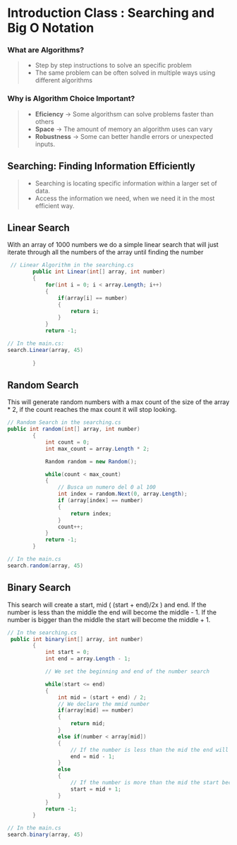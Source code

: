 # Introduction Class : Searching and Big O Notation
### What are Algorithms?
>+ Step by step instructions to solve an specific problem
>+ The same problem can be often solved in multiple ways using different algorithms

### Why is Algorithm Choice Important?

>+ **Eficiency** -> Some algorithsm can solve problems faster than others
>+ **Space** -> The amount of memory an algorithm uses can vary
>+ **Robustness** -> Some can better handle errors or unexpected inputs.

## Searching: Finding Information Efficiently

>+ Searching is locating specific information within a larger set of data.
>+ Access the information we need, when we need it in the most efficient way.

## Linear Search
With an array of 1000 numbers we do a simple linear search that will just iterate through all the numbers of the array until finding the number
```c#
 // Linear Algorithm in the searching.cs
        public int Linear(int[] array, int number)
        {
            for(int i = 0; i < array.Length; i++)
            {
                if(array[i] == number)
                {
                    return i;
                }
            }
            return -1;

// In the main.cs:
search.Linear(array, 45)
            
        }
```
## Random Search
This will generate random numbers with a max count of the size of the array * 2, if the count reaches the max count it will stop looking.
```c#
// Random Search in the searching.cs
public int random(int[] array, int number)
        {
            int count = 0;
            int max_count = array.Length * 2;

            Random random = new Random();

            while(count < max_count)
            {
                // Busca un numero del 0 al 100
                int index = random.Next(0, array.Length);
                if (array[index] == number)
                {
                    return index;
                }
                count++;
            }
            return -1;
        }

// In the main.cs
search.random(array, 45)
```
## Binary Search
This search will create a start, mid ( (start + end)/2x ) and end. If the number is less than the middle the end will become the middle - 1. If the number is bigger than the middle the start will become the middle + 1.

```c#
// In the searching.cs
 public int binary(int[] array, int number)
        {
            int start = 0;
            int end = array.Length - 1;

            // We set the beginning and end of the number search

            while(start <= end)
            {
                int mid = (start + end) / 2;
                // We declare the mmid number
                if(array[mid] == number)
                {
                    return mid;
                }
                else if(number < array[mid])   
                {
                    // If the number is less than the mid the end will be the mid (end = 499)
                    end = mid - 1;
                }
                else
                {
                    // If the number is more than the mid the start becomes the mid (start = 501)
                    start = mid + 1;
                }
            }
            return -1;
        }

// In the main.cs
search.binary(array, 45)
```